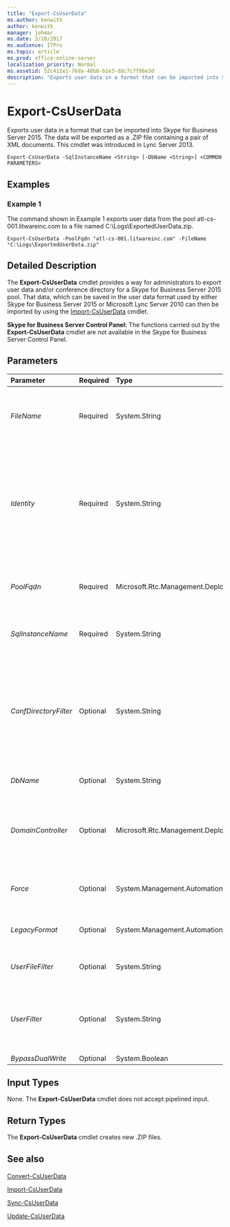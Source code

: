 ```yaml
---
title: "Export-CsUserData"
ms.author: kenwith
author: kenwith
manager: johmar
ms.date: 3/28/2017
ms.audience: ITPro
ms.topic: article
ms.prod: office-online-server
localization_priority: Normal
ms.assetid: 52c411e1-76da-48b8-b1e3-ddc7c7f86e3d
description: "Exports user data in a format that can be imported into Skype for Business Server 2015. The data will be exported as a .ZIP file containing a pair of XML documents. This cmdlet was introduced in Lync Server 2013."
---
```


# Export-CsUserData
 
Exports user data in a format that can be imported into Skype for Business Server 2015. The data will be exported as a .ZIP file containing a pair of XML documents. This cmdlet was introduced in Lync Server 2013.
  
```
Export-CsUserData -SqlInstanceName <String> [-DbName <String>] <COMMON PARAMETERS>

```

## Examples
<a name="Examples"> </a>

### Example 1

The command shown in Example 1 exports user data from the pool atl-cs-001.litwareinc.com to a file named C:\Logs\ExportedUserData.zip.
  
```
Export-CsUserData -PoolFqdn "atl-cs-001.litwareinc.com" -FileName "C:\Logs\ExportedUserData.zip"
```

## Detailed Description
<a name="DetailedDescription"> </a>

The **Export-CsUserData** cmdlet provides a way for administrators to export user data and/or conference directory for a Skype for Business Server 2015 pool. That data, which can be saved in the user data format used by either Skype for Business Server 2015 or Microsoft Lync Server 2010 can then be imported by using the [Import-CsUserData](import-csuserdata.md) cmdlet.
  
 **Skype for Business Server Control Panel:** The functions carried out by the **Export-CsUserData** cmdlet are not available in the Skype for Business Server Control Panel.
  
## Parameters
<a name="DetailedDescription"> </a>

|**Parameter**|**Required**|**Type**|**Description**|
|:-----|:-----|:-----|:-----|
| _FileName_ <br/> |Required  <br/> |System.String  <br/> |Full path to the .ZIP file that the **Export-CsUserData** cmdlet will create; this file will contain the exported user data. For example: <br/>  `-FileName "C:\Logs\ExportedData.zip"` <br/> |
| _Identity_ <br/> |Required  <br/> |System.String  <br/> |Fully qualified domain name of the pool where the User database containing the user data to be exported is installed. For example:  <br/>  `-Identity "atl-sql-001.litwareinc.com"` <br/> Note that you can retrieve fully qualified domain names for your User database pools by running this command:  <br/>  `Get-CsService -UserDatabase` <br/> |
| _PoolFqdn_ <br/> |Required  <br/> |Microsoft.Rtc.Management.Deploy.Fqdn  <br/> |Fully qualified domain name of the Registrar pool containing the user data to be exported. For example:  <br/>  `-PoolFqdn "atl-cs-001.litwareinc.com"` <br/> |
| _SqlInstanceName_ <br/> |Required  <br/> |System.String  <br/> |Name of the SQL Server instance containing the user data to be exported. For example:  <br/>  `-SqlInstanceName "rtc"` <br/> |
| _ConfDirectoryFilter_ <br/> |Optional  <br/> |System.String  <br/> |When specified, allows you to export conference directory information for the specified conference directory. For example, to export data from the conference directory with the ID 13 use this syntax:  <br/>  `-ConfDirectoryFilter 13` <br/> You can return conference directory IDs by using this command:  <br/>  `Get-CsConferenceDirectory` <br/> |
| _DbName_ <br/> |Optional  <br/> |System.String  <br/> |Name of the SQL Server database containing the user data to be exported.  <br/> |
| _DomainController_ <br/> |Optional  <br/> |Microsoft.Rtc.Management.Deploy.Fqdn  <br/> |Enables administrators to specify the FQDN of the domain controller to be used when running the **Export-CsUserData** cmdlet. If not specified, the cmdlet will use the first available domain controller. <br/> |
| _Force_ <br/> |Optional  <br/> |System.Management.Automation.SwitchParameter  <br/> |Suppresses the display of any non-fatal error message that might occur when running the command.  <br/> |
| _LegacyFormat_ <br/> |Optional  <br/> |System.Management.Automation.SwitchParameter  <br/> |When specified, data is saved in the format used by Microsoft Lync Server 2010.  <br/> |
| _UserFileFilter_ <br/> |Optional  <br/> |System.String  <br/> |Full path to a text file containing a list of user URIs for whom data should be exported.  <br/> |
| _UserFilter_ <br/> |Optional  <br/> |System.String  <br/> |Enables you to export data for a single user. That user is in dictated by specifying his or her SIP address, minus the sip: prefix. For example:  <br/>  `-UserFilter "kenmyer@litwareinc.com"` <br/> |
| _BypassDualWrite_ <br/> |Optional  <br/> |System.Boolean  <br/> |PARAMVALUE: $true | $false  <br/> |
   
## Input Types
<a name="InputTypes"> </a>

None. The **Export-CsUserData** cmdlet does not accept pipelined input.
  
## Return Types
<a name="ReturnTypes"> </a>

The **Export-CsUserData** cmdlet creates new .ZIP files.
  
## See also
<a name="ReturnTypes"> </a>

#### 

[Convert-CsUserData](convert-csuserdata.md)
  
[Import-CsUserData](import-csuserdata.md)
  
[Sync-CsUserData](sync-csuserdata.md)
  
[Update-CsUserData](update-csuserdata.md)

